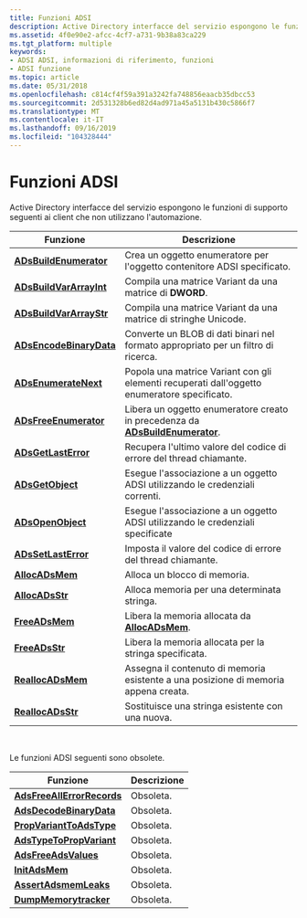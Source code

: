 ```yaml
---
title: Funzioni ADSI
description: Active Directory interfacce del servizio espongono le funzioni di supporto seguenti ai client che non utilizzano l'automazione.
ms.assetid: 4f0e90e2-afcc-4cf7-a731-9b38a83ca229
ms.tgt_platform: multiple
keywords:
- ADSI ADSI, informazioni di riferimento, funzioni
- ADSI funzione
ms.topic: article
ms.date: 05/31/2018
ms.openlocfilehash: c814cf4f59a391a3242fa748856eaacb35dbcc53
ms.sourcegitcommit: 2d531328b6ed82d4ad971a45a5131b430c5866f7
ms.translationtype: MT
ms.contentlocale: it-IT
ms.lasthandoff: 09/16/2019
ms.locfileid: "104328444"
---
```

# <a name="adsi-functions"></a>Funzioni ADSI

Active Directory interfacce del servizio espongono le funzioni di supporto seguenti ai client che non utilizzano l'automazione.



| Funzione                                           | Descrizione                                                                                        |
|----------------------------------------------------|----------------------------------------------------------------------------------------------------|
| [**ADsBuildEnumerator**](/windows/desktop/api/Adshlp/nf-adshlp-adsbuildenumerator)   | Crea un oggetto enumeratore per l'oggetto contenitore ADSI specificato.                              |
| [**ADsBuildVarArrayInt**](/windows/desktop/api/Adshlp/nf-adshlp-adsbuildvararrayint) | Compila una matrice Variant da una matrice di **DWORD**.                                                |
| [**ADsBuildVarArrayStr**](/windows/desktop/api/Adshlp/nf-adshlp-adsbuildvararraystr) | Compila una matrice Variant da una matrice di stringhe Unicode.                                           |
| [**ADsEncodeBinaryData**](/windows/desktop/api/Adshlp/nf-adshlp-adsencodebinarydata) | Converte un BLOB di dati binari nel formato appropriato per un filtro di ricerca.                         |
| [**ADsEnumerateNext**](/windows/desktop/api/Adshlp/nf-adshlp-adsenumeratenext)       | Popola una matrice Variant con gli elementi recuperati dall'oggetto enumeratore specificato.            |
| [**ADsFreeEnumerator**](/windows/desktop/api/Adshlp/nf-adshlp-adsfreeenumerator)     | Libera un oggetto enumeratore creato in precedenza da [**ADsBuildEnumerator**](/windows/desktop/api/Adshlp/nf-adshlp-adsbuildenumerator). |
| [**ADsGetLastError**](/windows/desktop/api/Adshlp/nf-adshlp-adsgetlasterror)         | Recupera l'ultimo valore del codice di errore del thread chiamante.                                         |
| [**ADsGetObject**](/windows/desktop/api/Adshlp/nf-adshlp-adsgetobject)               | Esegue l'associazione a un oggetto ADSI utilizzando le credenziali correnti.                                             |
| [**ADsOpenObject**](/windows/desktop/api/Adshlp/nf-adshlp-adsopenobject)             | Esegue l'associazione a un oggetto ADSI utilizzando le credenziali specificate                                                |
| [**ADsSetLastError**](/windows/desktop/api/Adshlp/nf-adshlp-adssetlasterror)         | Imposta il valore del codice di errore del thread chiamante.                                                   |
| [**AllocADsMem**](/windows/desktop/api/Adshlp/nf-adshlp-allocadsmem)                 | Alloca un blocco di memoria.                                                                       |
| [**AllocADsStr**](/windows/desktop/api/Adshlp/nf-adshlp-allocadsstr)                 | Alloca memoria per una determinata stringa.                                                               |
| [**FreeADsMem**](/windows/desktop/api/Adshlp/nf-adshlp-freeadsmem)                   | Libera la memoria allocata da [**AllocADsMem**](/windows/desktop/api/Adshlp/nf-adshlp-allocadsmem).                                  |
| [**FreeADsStr**](/windows/desktop/api/Adshlp/nf-adshlp-freeadsstr)                   | Libera la memoria allocata per la stringa specificata.                                                   |
| [**ReallocADsMem**](/windows/desktop/api/Adshlp/nf-adshlp-reallocadsmem)             | Assegna il contenuto di memoria esistente a una posizione di memoria appena creata.                            |
| [**ReallocADsStr**](/windows/desktop/api/Adshlp/nf-adshlp-reallocadsstr)             | Sostituisce una stringa esistente con una nuova.                                                        |



 

Le funzioni ADSI seguenti sono obsolete.



| Funzione                                                  | Descrizione |
|-----------------------------------------------------------|-------------|
| [**AdsFreeAllErrorRecords**](obsolete-adsi-functions.md) | Obsoleta.   |
| [**AdsDecodeBinaryData**](obsolete-adsi-functions.md)    | Obsoleta.   |
| [**PropVariantToAdsType**](obsolete-adsi-functions.md)   | Obsoleta.   |
| [**AdsTypeToPropVariant**](obsolete-adsi-functions.md)   | Obsoleta.   |
| [**AdsFreeAdsValues**](obsolete-adsi-functions.md)       | Obsoleta.   |
| [**InitAdsMem**](obsolete-adsi-functions.md)             | Obsoleta.   |
| [**AssertAdsmemLeaks**](obsolete-adsi-functions.md)      | Obsoleta.   |
| [**DumpMemorytracker**](obsolete-adsi-functions.md)      | Obsoleta.   |



 

 

 




